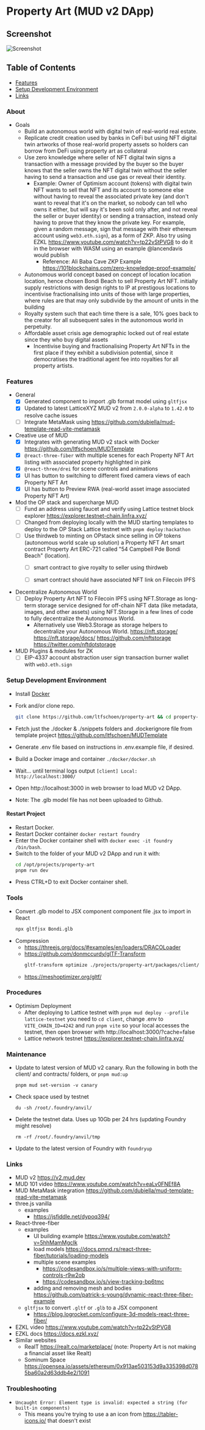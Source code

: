 # Property Art (MUD v2 DApp)

## Screenshot

![Screenshot](./screenshots/property-art-screenshot.png)

## Table of Contents

* [Features](#features)
* [Setup Development Environment](#setup-dev)
* [Links](#links)

### About <a id="about"></a>

* Goals
	* Build an autonomous world with digital twin of real-world real estate.
  * Replicate credit creation used by banks in CeFi but using NFT digital twin artworks of those real-world property assets so holders can borrow from DeFi using property art as collateral
  * Use zero knowledge where seller of NFT digital twin signs a transaction with a message provided by the buyer so the buyer knows that the seller owns the NFT digital twin without the seller having to send a transaction and use gas or reveal their identity.
	  * Example: Owner of Optimism account (tokens) with digital twin NFT wants to sell that NFT and its account to someone else without having to reveal the associated private key (and don't want to reveal that it's on the market, so nobody can tell who owns it either, but will say it's been sold only after, and not reveal the seller or buyer identity) or sending a transaction, instead only having to prove that they know the private key. For example, given a random message, sign that message with their ethereum account using `web3.eth.sign`), as a form of ZKP. Also try using EZKL https://www.youtube.com/watch?v=tp22vStPVG8 to do it in the browser with WASM using an example @lancendavis would publish
	    * Reference: Ali Baba Cave ZKP Example https://101blockchains.com/zero-knowledge-proof-example/
  * Autonomous world concept based on concept of location location location, hence chosen Bondi Beach to sell Property Art NFT. initially supply restrictions with design rights to IP at prestigous locations to incentivise fractionalising into units of those with large properties, where rules are that may only subdivide by the amount of units in the building
  * Royalty system such that each time there is a sale, 10% goes back to the creator for all subsequent sales in the autonomous world in perpetuity.
  * Affordable asset crisis age demographic locked out of real estate since they who buy digital assets
	* Incentivise buying and fractionalising Property Art NFTs in the first place if they exhibit a subdivision potential, since it democratises the traditional agent fee into royalties for all property artists.

### Features <a id="features"></a>

* General
  * [x] Generated component to import .glb format model using `gltfjsx`
  * [x] Updated to latest LatticeXYZ MUD v2 from `2.0.0-alpha` to `1.42.0` to resolve cache issues
  * [ ] Integrate MetaMask using https://github.com/dubiella/mud-template-read-vite-metamask
* Creative use of MUD
  * [x] Integrates with generating MUD v2 stack with Docker https://github.com/ltfschoen/MUDTemplate
  * [x] `@react-three-fiber` with multiple scenes for each Property NFT Art listing with associated property highlighted in pink
  * [x] `@react-three/drei` for scene controls and animations
  * [x] UI has button to switching to different fixed camera views of each Property NFT Art
  * [x] UI has button to Preview RWA (real-world asset image associated Property NFT Art)

* Mod the OP stack and supercharge MUD
	* [ ] Fund an address using faucet and verify using Lattice testnet block explorer https://explorer.testnet-chain.linfra.xyz/
  * [ ] Changed from deploying locally with the MUD starting templates to deploy to the OP Stack Lattice testnet with `pnpm deploy:hackathon`
  * [ ] Use thirdweb to minting on OPstack since selling in OP tokens (autonomous world scale up solution) a Property NFT Art smart contract Property Art ERC-721 called "54 Campbell Pde Bondi Beach" (location).
    * [ ] smart contract to give royalty to seller using thirdweb
    * [ ] smart contract should have associated NFT link on Filecoin IPFS


* Decentralize Autonomous World
  * [ ] Deploy Property Art NFT to Filecoin IPFS using NFT.Storage as long-term storage service designed for off-chain NFT data (like metadata, images, and other assets) using NFT.Storage in a few lines of code to fully decentralize the Autonomous World.
    * Alternatively use Web3.Storage as storage helpers to decentralize your Autonomous World.
      https://nft.storage/
      https://nft.storage/docs/
      https://github.com/nftstorage
      https://twitter.com/nftdotstorage

* MUD Plugins & modules for ZK
  * [ ] EIP-4337 account abstraction user sign transaction burner wallet with `web3.eth.sign`

### Setup Development Environment <a id="setup-dev"></a>

* Install [Docker](https://docs.docker.com/get-docker/)
* Fork and/or clone repo.
  ```bash
  git clone https://github.com/ltfschoen/property-art && cd property-art
  ```
* Fetch just the ./docker & ./snippets folders and .dockerignore file from template project https://github.com/ltfschoen/MUDTemplate
* Generate .env file based on instructions in .env.example file, if desired.
* Build a Docker image and container `./docker/docker.sh`
* Wait... until terminal logs output `[client] Local: http://localhost:3000/`
* Open http://localhost:3000 in web browser to load MUD v2 DApp.

* Note: The .glb model file has not been uploaded to Github.

#### Restart Project

* Restart Docker.
* Restart Docker container `docker restart foundry`
* Enter the Docker container shell with `docker exec -it foundry /bin/bash`.
* Switch to the folder of your MUD v2 DApp and run it with:
  ```bash
  cd /opt/projects/property-art
  pnpm run dev
  ```
* Press CTRL+D to exit Docker container shell.

### Tools

* Convert .glb model to JSX component component file .jsx to import in React
    ```bash
    npx gltfjsx Bondi.glb
    ```
* Compression
  * https://threejs.org/docs/#examples/en/loaders/DRACOLoader
  * https://github.com/donmccurdy/glTF-Transform
    ```bash
    gltf-transform optimize ./projects/property-art/packages/client/public/Bondi.glb ./projects/property-art/packages/client/public/BondiCompressed.glb --texture-compress webp
    ```
  * https://meshoptimizer.org/gltf/

### Procedures

* Optimism Deployment
  * After deploying to Lattice testnet with `pnpm mud deploy --profile lattice-testnet` you need to `cd client`, change .env to `VITE_CHAIN_ID=4242` and run `pnpm vite` so your local accesses the testnet, then open browser with http://localhost:3000/?cache=false
  * Lattice network testnet https://explorer.testnet-chain.linfra.xyz/

### Maintenance

* Update to latest version of MUD v2 canary. Run the following in both the client/ and contracts/ folders, or `pnpm mud:up`
  ```
  pnpm mud set-version -v canary
  ```
* Check space used by testnet
  ```
  du -sh /root/.foundry/anvil/
  ```
* Delete the testnet data. Uses up 10Gb per 24 hrs (updating Foundry might resolve)
  ```
  rm -rf /root/.foundry/anvil/tmp
  ```
* Update to the latest version of Foundry with `foundryup`

### Links <a id="links"></a>

* MUD v2 https://v2.mud.dev
* MUD 101 video https://www.youtube.com/watch?v=eaLv0FNEf8A
* MUD MetaMask integration https://github.com/dubiella/mud-template-read-vite-metamask
* three.js vanilla
    * examples
        * https://jsfiddle.net/dypoq394/
* React-three-fiber
    * examples
        * UI building example https://www.youtube.com/watch?v=5hhMamMgcIk
        * load models https://docs.pmnd.rs/react-three-fiber/tutorials/loading-models
        * multiple scene examples
            * https://codesandbox.io/s/multiple-views-with-uniform-controls-r9w2ob
            * https://codesandbox.io/s/view-tracking-bp6tmc
        * adding and removing mesh and bodies https://github.com/patrick-s-young/dynamic-react-three-fiber-example
    * `gltfjsx` to convert `.gltf` or `.glb` to a JSX component
        * https://blog.logrocket.com/configure-3d-models-react-three-fiber/
* EZKL video https://www.youtube.com/watch?v=tp22vStPVG8
* EZKL docs https://docs.ezkl.xyz/
* Similar websites
  * RealT https://realt.co/marketplace/ (note: Property Art is not making a financial asset like Realt)
  * Sominum Space https://opensea.io/assets/ethereum/0x913ae503153d9a335398d0785ba60a2d63ddb4e2/1091

### Troubleshooting

* `Uncaught Error: Element type is invalid: expected a string (for built-in components)`
  * This means you're trying to use a an icon from https://tabler-icons.io/ that doesn't exist
